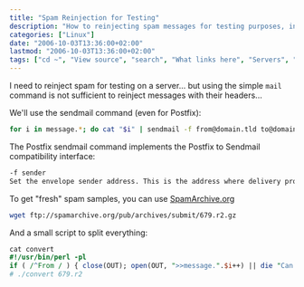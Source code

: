 ```yaml
---
title: "Spam Reinjection for Testing"
description: "How to reinjecting spam messages for testing purposes, including methods to recover spam headers and use them for server testing."
categories: ["Linux"]
date: "2006-10-03T13:36:00+02:00"
lastmod: "2006-10-03T13:36:00+02:00"
tags: ["cd ~", "View source", "search", "What links here", "Servers", "Special pages", "Network", "Development", "Resume", "Solaris"]
---
```


I need to reinject spam for testing on a server... but using the simple `mail` command is not sufficient to reinject messages with their headers...

We'll use the sendmail command (even for Postfix):

```bash
for i in message.*; do cat "$i" | sendmail -f from@domain.tld to@domain.tld ;done
```

The Postfix sendmail command implements the Postfix to Sendmail compatibility interface:

```bash
-f sender
Set the envelope sender address. This is the address where delivery problems are sent to, unless the message contains an Errors-To: message header.
```

To get "fresh" spam samples, you can use [SpamArchive.org](https://www.spamarchive.org/)

```bash
wget ftp://spamarchive.org/pub/archives/submit/679.r2.gz
```

And a small script to split everything:

```perl
cat convert
#!/usr/bin/perl -pl
if ( /^From / ) { close(OUT); open(OUT, ">>message.".$i++) || die "Can't open new file! $i\n"; select(OUT); print STDERR "Opened $i"; }
# ./convert 679.r2
```
